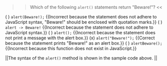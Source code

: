 >>Which of the following `alert()` statements return "Beware!"? <<

( ) `alert(Beware!);` {{Incorrect because the statement does not adhere to JavaScript syntax, "Beware!" should be enclosed with quotation marks.}}
( ) `alert -> Beware!` {{Incorrect because the statement does not adhere to JavaScript syntax.}}
( ) `alert();` {{Incorrect because the statement does not print a message with the alert box.}}
(x) `alert("Beware!");` {{Correct because the statement prints "Beware!" as an alert box.}}
( ) `alertBeware();` {{Incorrect because this function does not exist in JavaScript.}}

||The syntax of the `alert()` method is shown in the sample code above. ||